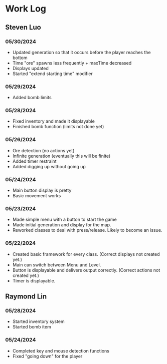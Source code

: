 # Work Log

## Steven Luo

### 05/30/2024
- Updated generation so that it occurs before the player reaches the bottom
- Time "ore" spawns less frequently + maxTime decreased
- Displays updated
- Started "extend starting time" modifier

### 05/29/2024
- Added bomb limits

### 05/28/2024
- Fixed inventory and made it displayable
- Finished bomb function (limits not done yet)

### 05/26/2024
- Ore detection (no actions yet)
- Infinite generation (eventually this will be finite)
- Added timer restraint
- Added digging up without going up

### 05/24/2024
- Main button display is pretty
- Basic movement works

### 05/23/2024
- Made simple menu with a button to start the game
- Made initial generation and display for the map.
- Reworked classes to deal with press/release. Likely to become an issue.

### 05/22/2024
- Created basic framework for every class. (Correct displays not created yet.)
- Main can switch between Menu and Level.
- Button is displayable and delivers output correctly. (Correct actions not created yet.)
- Timer is displayable.


## Raymond Lin

### 05/28/2024
- Started inventory system
- Started bomb item

### 05/24/2024
- Completed key and mouse detection functions
- Fixed "going down" for the player
